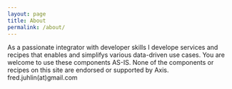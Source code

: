 ```yaml
---
layout: page
title: About
permalink: /about/
---
```

As a passionate integrator with developer skills I develope services and recipes that enables and simplifys various data-driven use cases.  You are welcome to use these components AS-IS.  None of the components or recipes on this site are endorsed or supported by Axis.
&nbsp;
&nbsp;
fred.juhlin(at)gmail.com
